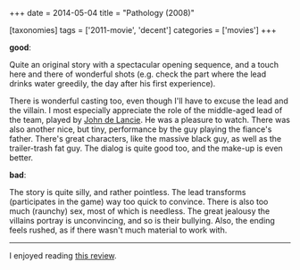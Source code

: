 +++
date = 2014-05-04
title = "Pathology (2008)"

[taxonomies]
tags = ['2011-movie', 'decent']
categories = ['movies']
+++

**good**:

Quite an original story with a spectacular opening sequence, and a touch
here and there of wonderful shots (e.g. check the part where the lead
drinks water greedily, the day after his first experience).

There is wonderful casting too, even though I'll have to excuse the
lead and the villain. I most especially appreciate the role of the
middle-aged lead of the team, played by [John de Lancie]. He was a
pleasure to watch. There was also another nice, but tiny, performance by
the guy playing the fiance's father. There's great characters, like
the massive black guy, as well as the trailer-trash fat guy. The dialog
is quite good too, and the make-up is even better.

**bad**:

The story is quite silly, and rather pointless. The lead transforms
(participates in the game) way too quick to convince. There is also too
much (raunchy) sex, most of which is needless. The great jealousy the
villains portray is unconvincing, and so is their bullying. Also, the
ending feels rushed, as if there wasn't much material to work with.

---

I enjoyed reading [this review].

  [John de Lancie]: http://en.wikipedia.org/wiki/John_de_Lancie
  [this review]: http://variety.com/2008/film/reviews/pathology-1200535058
